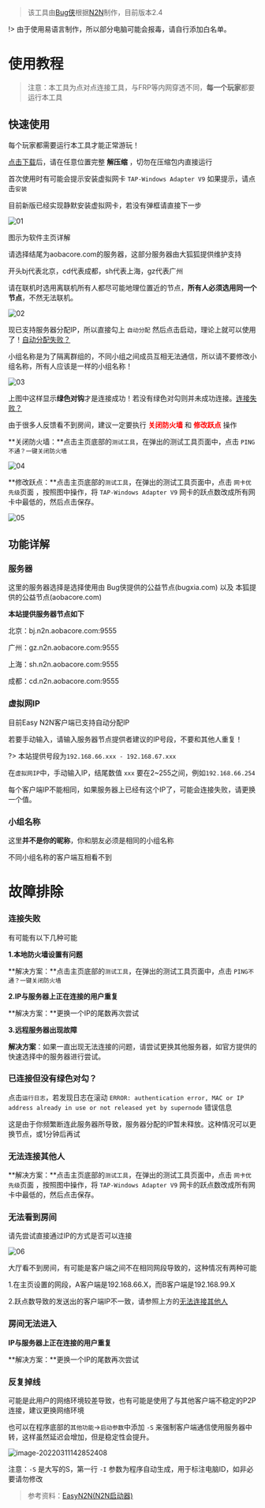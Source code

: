 >  该工具由[Bug侠](https://bugxia.com/)根据[N2N](https://github.com/ntop/n2n)制作，目前版本2.4

!> 由于使用易语言制作，所以部分电脑可能会报毒，请自行添加白名单。


# 使用教程

> 注意：本工具为点对点连接工具，与FRP等内网穿透不同，**每一个玩家**都要运行本工具

## 快速使用

每个玩家都需要运行本工具才能正常游玩！

[点击下载](https://docs.foxdice.cn/file/EasyN2N2.4(BFS20220311).zip)后，请在任意位置完整 **解压缩** ，切勿在压缩包内直接运行

首次使用时有可能会提示安装虚拟网卡 `TAP-Windows Adapter V9` 如果提示，请点击`安装`

目前新版已经实现静默安装虚拟网卡，若没有弹框请直接下一步

![01](_static/Easy_N2N_01.png)

图示为软件主页详解

请选择结尾为aobacore.com的服务器，这部分服务器由大狐狐提供维护支持

开头bj代表北京，cd代表成都，sh代表上海，gz代表广州

请在联机时选用离联机所有人都尽可能地理位置近的节点，**所有人必须选用同一个节点**，不然无法联机。

![02](_static/Easy_N2N_02.png)

现已支持服务器分配IP，所以直接勾上 `自动分配` 然后点击启动，理论上就可以使用了！<a class="section-link" href="/#/Easyn2n?id=虚拟网ip" title="虚拟网ip">自动分配失败？</a>

小组名称是为了隔离群组的，不同小组之间成员互相无法通信，所以请不要修改小组名称，所有人应该是一样的小组名称！

![03](_static/Easy_N2N_03.png)

上图中这样显示**绿色对钩**才是连接成功！若没有绿色对勾则并未成功连接。<a class="section-link" href="#/Easyn2n?id=%e6%95%85%e9%9a%9c%e6%8e%92%e9%99%a4" title="故障排除">连接失败？</a>  

由于很多人反馈看不到房间，建议一定要执行 <font color=red><strong>关闭防火墙</strong></font> 和 <font color=red><strong>修改跃点</strong></font> 操作

**关闭防火墙：**点击主页底部的`测试工具`，在弹出的测试工具页面中，点击 `PING不通？一键关闭防火墙` 

![04](_static/Easy_N2N_04.png)

**修改跃点：**点击主页底部的`测试工具`，在弹出的测试工具页面中，点击 `网卡优先级`页面 ，按照图中操作，将 `TAP-Windows Adapter V9` 网卡的跃点数改成所有网卡中最低的，然后点击保存。

![05](_static/Easy_N2N_05.png)

## 功能详解

### 服务器

这里的服务器选择是选择使用由 Bug侠提供的公益节点(bugxia.com) 以及 本狐提供的公益节点(aobacore.com)

**本站提供服务器节点如下**

北京：bj.n2n.aobacore.com:9555

广州：gz.n2n.aobacore.com:9555

上海：sh.n2n.aobacore.com:9555

成都：cd.n2n.aobacore.com:9555

### 虚拟网IP

目前Easy N2N客户端已支持自动分配IP

若要手动输入，请输入服务器节点提供者建议的IP号段，不要和其他人重复！

?> 本站提供号段为`192.168.66.xxx - 192.168.67.xxx`

在`虚拟网IP`中，手动输入IP，结尾数值 `xxx` 要在2~255之间，例如`192.168.66.254`

每个客户端IP不能相同，如果服务器上已经有这个IP了，可能会连接失败，请更换一个值。



### 小组名称

这里**并不是你的昵称**，你和朋友必须是相同的小组名称

不同小组名称的客户端互相看不到

# 故障排除

### 连接失败

有可能有以下几种可能

**1.本地防火墙设置有问题**

**解决方案：**点击主页底部的`测试工具`，在弹出的测试工具页面中，点击 `PING不通？一键关闭防火墙` 

**2.IP与服务器上正在连接的用户重复**

**解决方案：**更换一个IP的尾数再次尝试

**3.远程服务器出现故障**

**解决方案**：如果一直出现无法连接的问题，请尝试更换其他服务器，如官方提供的快速选择中的服务器进行尝试。

### 已连接但没有绿色对勾？

点击`运行日志`，若发现日志在滚动 `ERROR: authentication error, MAC or IP address already in use or not released yet by supernode` 错误信息

这是由于你频繁断连此服务器所导致，服务器分配的IP暂未释放。这种情况可以更换节点，或1分钟后再试

### 无法连接其他人

**解决方案：**点击主页底部的`测试工具`，在弹出的测试工具页面中，点击 `网卡优先级`页面 ，按照图中操作，将 `TAP-Windows Adapter V9` 网卡的跃点数改成所有网卡中最低的，然后点击保存。

### 无法看到房间

请先尝试直接通过IP的方式是否可以连接

![06](_static/Easy_N2N_06.png)

大厅看不到房间，有可能是客户端之间不在相同网段导致的，这种情况有两种可能

1.在主页设置的网段，A客户端是192.168.66.X，而B客户端是192.168.99.X

2.跃点数导致的发送出的客户端IP不一致，请参照上方的<a class="section-link" href="/#/Easyn2n?id=无法连接其他人" title="无法连接其他人">无法连接其他人</a>

### 房间无法进入

**IP与服务器上正在连接的用户重复**

**解决方案：**更换一个IP的尾数再次尝试

### 反复掉线

可能是此用户的网络环境较差导致，也有可能是使用了与其他客户端不稳定的P2P连接，建议更换网络环境

也可以在程序底部的`其他功能`->`启动参数`中添加 `-S` 来强制客户端通信使用服务器中转，这样虽然延迟会增加，但是稳定性会提升。

![image-20220311142852408](https://img.foxdice.cn/images/2022/03/11/image-20220311142852408.png)

注意：`-S` 是大写的S，第一行 `-I` 参数为程序自动生成，用于标注电脑ID，如非必要请勿修改

> 参考资料：[EasyN2N(N2N启动器)][1]


[1]: https://bugxia.com/357.html